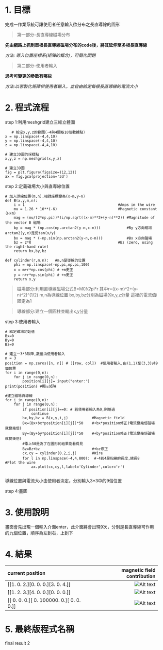 # 1. 目標
完成一作業系統可讓使用者任意輸入欲分布之長直導線的圖形
> 第一部分-長直導線磁場分布 

**先由網路上抓到單根長直導線磁場分布的code後，將其延伸至多根長直導線**

_方法: 導入位置座標系(矩陣的概念)，可簡化問題_

> 第二部分-使用者輸入  

**思考可變更的參數有哪些** 

_方法:以客製化矩陣供使用者輸入，並自由給定每根長直導線的電流大小_
# 2. 程式流程
step 1:利用meshgrid建立三維立體圖
```
   # 給定x,y,z的範圍(-4與4間取10個數據點)
x = np.linspace(-4,4,10)
y = np.linspace(-4,4,10)
z = np.linspace(-4,4,10)

# 建立3D圖的採樣點
x,y,z = np.meshgrid(x,y,z)

# 建立3D圖
fig = plt.figure(figsize=(12,12))
ax = fig.gca(projection='3d')
```
step 2:定義磁場大小與直導線位置
```
# 加入導線位置(m,n),相對座標變為(x-m,y-n)
def B(x,y,m,n):
    i = 1                                           #Amps in the wire
    mu = 1.26 * 10**(-6)                            #Magnetic constant    (H/m)                   
    mag = (mu/(2*np.pi))*(i/np.sqrt((x-m)**2+(y-n)**2)) #Magnitude of the vector B 磁場
    by = mag * (np.cos(np.arctan2(y-n,x-m)))            #By y方向磁場 arctan2(y,x)是反tan(x/y)
    bx = mag * (-np.sin(np.arctan2(y-n,x-m)))           #Bx x方向磁場
    bz = z*0                                        #Bz (zero, using the right-hand rule)
    return bx,by,bz

def cylinder(r,m,n):   #m,n是導線的位置
    phi = np.linspace(-np.pi,np.pi,100)
    x = m+r*np.cos(phi) # +m更正
    y = n+r*np.sin(phi) # +n更正
    return x,y
```
> 磁場部分:利用直導線磁場公式B=M0*I/2*pi*r 其中r=((x-m)^2+(y-n)^2)^(1/2) m,n為導線位置 bx,by,bz分別為磁場的x,y,z分量 這裡的電流值i固定為1

> 導線部分:建立一個圓柱並輸出x,y分量

step 3:使用者輸入
```
# 給定磁場初始值
Bx=0
By=0
Bz=0

# 建立一3*3矩陣,數值由使用者輸入
n = 3
position = np.zeros([n, n]) # ([row, col])  #使用者輸入,由(1,1)至(3,3)共9個位置
for i in range(0,n):
    for j in range(0,n):
        position[i][j]= input("enter:")
print(position) #顯示矩陣

#建立磁場與導線
for i in range(0,n):
    for j in range(0,n):
        if position[i][j]==0: # 若使用者輸入為0,則略過
            continue
        bx,by,bz = B(x,y,i,j)           #Magnetic field
        Bx=(Bx+bx*position[i][j])*50    #+bx*position修正(電流變幾倍磁場就變幾倍)
        By=(By+by*position[i][j])*50    #+by*position修正(電流變幾倍磁場就變幾倍) 
        #乘上50是為了在圖形的結果能看得見
        Bz=Bz+bz                        #+bz修正
        cx,cy = cylinder(0.2,i,j)       #Wire
        for l in np.linspace(-4,4,800):  #-4到4是指線的長度,總長8    #Plot the wire
            ax.plot(cx,cy,l,label='Cylinder',color='r') 
            
```
導線位置與電流大小由使用者決定，分別輸入3*3中的9個位置

step 4:畫圖
# 3. 使用說明
畫面會先出現一個輸入介面enter，此介面將會出現9次，分別是長直導線可作用的九個位置，順序為左到右，上到下
# 4. 結果
| current position  | magnetic field contribution |
| :---------------- |----------------------------:|
| [[1. 0. 2.][0. 0. 0.][3. 0. 4.]] | ![Alt text](https://scontent-tpe1-1.xx.fbcdn.net/v/t1.15752-9/35079438_1758285814252268_3130704947427934208_n.png?_nc_cat=0&oh=c8732be244780f825726c0f947418e3f&oe=5BB4EC91) | 
| [[1. 2. 3.][4. 0. 0.][0. 0. 0.]] | ![Alt text](https://scontent-tpe1-1.xx.fbcdn.net/v/t1.15752-9/35166839_1758285810918935_693702604886114304_n.png?_nc_cat=0&oh=07ee1da38917197f8d05e21afdb9622d&oe=5BB45DF2) | 
| [[     0.      0.      0.][     0. 100000.      0.][     0.      0.      0.]] | ![Alt text](https://scontent-tpe1-1.xx.fbcdn.net/v/t1.15752-9/35180975_1758285800918936_9114190858634133504_n.png?_nc_cat=0&oh=97f8bcaa8dafcbfdf2f2d91ff7c8f7ca&oe=5BBDF4C2) |
# 5. 最終版程式名稱
final result 2
